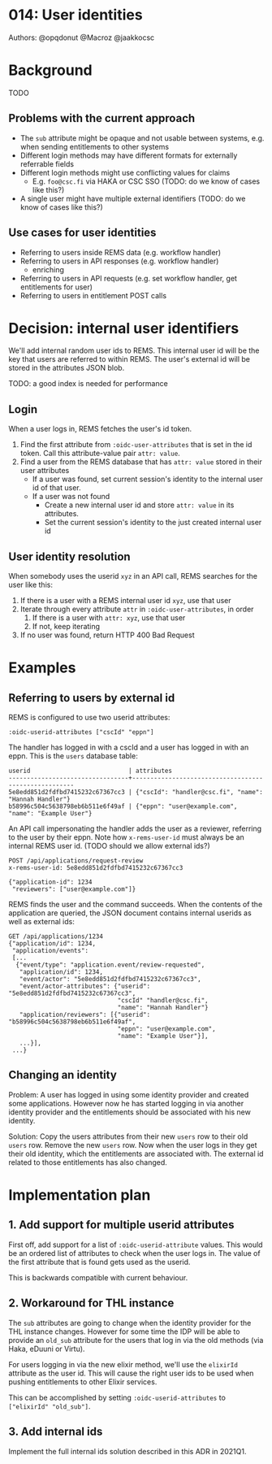 # 014: User identities

Authors: @opqdonut @Macroz @jaakkocsc

# Background

TODO

## Problems with the current approach

- The `sub` attribute might be opaque and not usable between systems, e.g. when sending entitlements to other systems
- Different login methods may have different formats for externally referrable fields
- Different login methods might use conflicting values for claims
  - E.g. `foo@csc.fi` via HAKA or CSC SSO (TODO: do we know of cases like this?)
- A single user might have multiple external identifiers (TODO: do we know of cases like this?)

## Use cases for user identities

- Referring to users inside REMS data (e.g. workflow handler)
- Referring to users in API responses (e.g. workflow handler)
  - enriching
- Referring to users in API requests (e.g. set workflow handler, get entitlements for user)
- Referring to users in entitlement POST calls

# Decision: internal user identifiers

We'll add internal random user ids to REMS. This internal user id will
be the key that users are referred to within REMS. The user's external
id will be stored in the attributes JSON blob.

TODO: a good index is needed for performance

## Login

When a user logs in, REMS fetches the user's id token.

1. Find the first attribute from `:oidc-user-attributes` that is set in the id token. Call this attribute-value pair `attr: value`.
2. Find a user from the REMS database that has `attr: value` stored in their user attributes
   - If a user was found, set current session's identity to the internal user id of that user.
   - If a user was not found
     - Create a new internal user id and store `attr: value` in its attributes.
     - Set the current session's identity to the just created internal user id

## User identity resolution

When somebody uses the userid `xyz` in an API call, REMS searches for the user like this:

1. If there is a user with a REMS internal user id `xyz`, use that user
2. Iterate through every attribute `attr` in `:oidc-user-attributes`, in order
   1. If there is a user with `attr: xyz`, use that user
   2. If not, keep iterating
3. If no user was found, return HTTP 400 Bad Request

# Examples

## Referring to users by external id

REMS is configured to use two userid attributes:

```
:oidc-userid-attributes ["cscId" "eppn"]
```

The handler has logged in with a cscId and a user has logged in with
an eppn. This is the `users` database table:

```
userid                           | attributes
---------------------------------+------------------------------------------------------
5e8edd851d2fdfbd7415232c67367cc3 | {"cscId": "handler@csc.fi", "name": "Hannah Handler"}
b58996c504c5638798eb6b511e6f49af | {"eppn": "user@example.com", "name": "Example User"}
```

An API call impersonating the handler adds the user as a reviewer,
referring to the user by their eppn. Note how `x-rems-user-id` must
always be an internal REMS user id. (TODO should we allow external ids?)

```
POST /api/applications/request-review
x-rems-user-id: 5e8edd851d2fdfbd7415232c67367cc3

{"application-id": 1234
 "reviewers": ["user@example.com"]}
```

REMS finds the user and the command succeeds. When the contents of the
application are queried, the JSON document contains internal userids
as well as external ids:

```
GET /api/applications/1234
{"application/id": 1234,
 "application/events":
 [...
  {"event/type": "application.event/review-requested",
   "application/id": 1234,
   "event/actor": "5e8edd851d2fdfbd7415232c67367cc3",
   "event/actor-attributes": {"userid": "5e8edd851d2fdfbd7415232c67367cc3",
                              "cscId" "handler@csc.fi",
                              "name": "Hannah Handler"}
   "application/reviewers": [{"userid": "b58996c504c5638798eb6b511e6f49af",
                              "eppn": "user@example.com",
                              "name": "Example User"}],
   ...}],
 ...}
```

## Changing an identity

Problem: A user has logged in using some identity provider and created
some applications. However now he has started logging in via another
identity provider and the entitlements should be associated with his
new identity.

Solution: Copy the users attributes from their new `users` row to
their old `users` row. Remove the new `users` row. Now when the user
logs in they get their old identity, which the entitlements are
associated with. The external id related to those entitlements has
also changed.

# Implementation plan

## 1. Add support for multiple userid attributes

First off, add support for a list of `:oidc-userid-attribute` values.
This would be an ordered list of attributes to check when the user
logs in. The value of the first attribute that is found gets used as
the userid.

This is backwards compatible with current behaviour.

## 2. Workaround for THL instance

The `sub` attributes are going to change when the identity provider
for the THL instance changes. However for some time the IDP will be
able to provide an `old_sub` attribute for the users that log in via
the old methods (via Haka, eDuuni or Virtu).

For users logging in via the new elixir method, we'll use the
`elixirId` attribute as the user id. This will cause the right user
ids to be used when pushing entitlements to other Elixir services.

This can be accomplished by setting `:oidc-userid-attributes` to `["elixirId" "old_sub"]`.

## 3. Add internal ids

Implement the full internal ids solution described in this ADR in
2021Q1.
